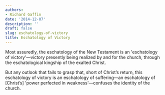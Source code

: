 ```yaml
---
authors:
- Richard Gaffin
date: '2014-12-07'
description: ''
draft: false
slug: eschatology-of-victory
title: Eschatology of Victory
---
```

Most assuredly, the eschatology of the New Testament is an 'eschatology of victory'—victory presently being realized by and for the church, through the eschatological kingship of the exalted Christ.

But any outlook that fails to grasp that, short of Christ’s return, this eschatology of victory is an eschatology of suffering—an eschatology of [Christ’s] 'power perfected in weakness'—confuses the identity of the church.



